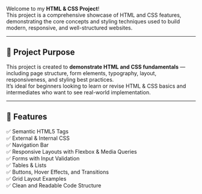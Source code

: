 Welcome to my **HTML & CSS Project**!  
This project is a comprehensive showcase of HTML and CSS features, demonstrating the core concepts and styling techniques used to build modern, responsive, and well-structured websites.



---

## 🎯 Project Purpose

This project is created to **demonstrate HTML and CSS fundamentals** — including page structure, form elements, typography, layout, responsiveness, and styling best practices.  
It’s ideal for beginners looking to learn or revise HTML & CSS basics and intermediates who want to see real-world implementation.

---

## 🚀 Features

✅ Semantic HTML5 Tags  
✅ External & Internal CSS  
✅ Navigation Bar  
✅ Responsive Layouts with Flexbox & Media Queries  
✅ Forms with Input Validation  
✅ Tables & Lists  
✅ Buttons, Hover Effects, and Transitions  
✅ Grid Layout Examples  
✅ Clean and Readable Code Structure  
